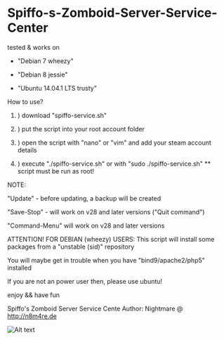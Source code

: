 # Spiffo-s-Zomboid-Server-Service-Center

tested & works on

- "Debian 7 wheezy"

- "Debian 8 jessie"

- "Ubuntu 14.04.1 LTS trusty"

 

How to use?


1. ) download "spiffo-service.sh"

2. ) put the script into your root account folder

3. ) open the script with "nano" or "vim" and add your steam account details

4. ) execute  "./spiffo-service.sh" or with "sudo ./spiffo-service.sh"   ** script must be run as root!

 


NOTE:

"Update"  - before updating, a backup will be created

"Save-Stop" -  will work on v28 and later versions  ("Quit command")

"Command-Menu" will work on v28 and later versions

 
ATTENTION! FOR DEBIAN (wheezy) USERS:
This script will install some packages from a "unstable (sid)" repository

You will maybe get in trouble when you have "bind9/apache2/php5" installed

If you are not an power user then, please use ubuntu!

enjoy  &&  have fun

 

 
Spiffo's Zomboid Server Service Cente
Author: Nightmare @ http://n8m4re.de


![Alt text](http://tools.n8m4re.de/downloads/ProjectZomboid/misc/spiffo.png "Spiffo")
